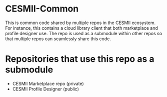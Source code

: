 # CESMII-Common
This is common code shared by multiple repos in the CESMII ecosystem. For instance, this contains a cloud library client that both marketplace and profile designer use. The repo is used as a submodule within other repos so that multiple repos can seamlessly share this code. 

# Repositories that use this repo as a submodule
- CESMII Marketplace repo (private)
- CESMII Profile Designer (public)

